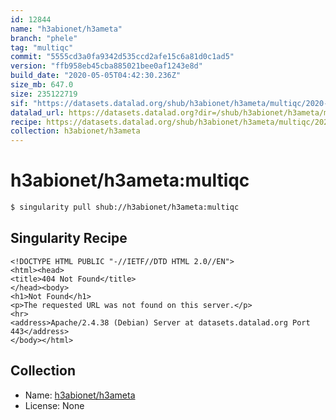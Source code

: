 ```yaml
---
id: 12844
name: "h3abionet/h3ameta"
branch: "phele"
tag: "multiqc"
commit: "5555cd3a0fa9342d535ccd2afe15c6a81d0c1ad5"
version: "ffb958eb45cba885021bee0af1243e8d"
build_date: "2020-05-05T04:42:30.236Z"
size_mb: 647.0
size: 235122719
sif: "https://datasets.datalad.org/shub/h3abionet/h3ameta/multiqc/2020-05-05-5555cd3a-ffb958eb/ffb958eb45cba885021bee0af1243e8d.sif"
datalad_url: https://datasets.datalad.org?dir=/shub/h3abionet/h3ameta/multiqc/2020-05-05-5555cd3a-ffb958eb/
recipe: https://datasets.datalad.org/shub/h3abionet/h3ameta/multiqc/2020-05-05-5555cd3a-ffb958eb/Singularity
collection: h3abionet/h3ameta
---
```


# h3abionet/h3ameta:multiqc

```bash
$ singularity pull shub://h3abionet/h3ameta:multiqc
```

## Singularity Recipe

```singularity
<!DOCTYPE HTML PUBLIC "-//IETF//DTD HTML 2.0//EN">
<html><head>
<title>404 Not Found</title>
</head><body>
<h1>Not Found</h1>
<p>The requested URL was not found on this server.</p>
<hr>
<address>Apache/2.4.38 (Debian) Server at datasets.datalad.org Port 443</address>
</body></html>
```

## Collection

 - Name: [h3abionet/h3ameta](https://github.com/h3abionet/h3ameta)
 - License: None

